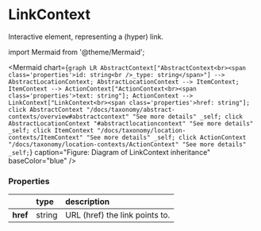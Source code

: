 # LinkContext

Interactive element, representing a (hyper) link.

import Mermaid from '@theme/Mermaid';

<Mermaid chart={`
	graph LR
		AbstractContext["AbstractContext<br><span class='properties'>id: string<br />_type: string</span>"] --> AbstractLocationContext;
    AbstractLocationContext --> ItemContext;
    ItemContext --> ActionContext["ActionContext<br><span class='properties'>text: string"];
    ActionContext --> LinkContext["LinkContext<br><span class='properties'>href: string"];
    click AbstractContext "/docs/taxonomy/abstract-contexts/overview#abstractcontext" "See more details" _self;
    click AbstractLocationContext "#abstractlocationcontext" "See more details" _self;
    click ItemContext "/docs/taxonomy/location-contexts/ItemContext" "See more details" _self;
    click ActionContext "/docs/taxonomy/location-contexts/ActionContext" "See more details" _self;
`} caption="Figure: Diagram of LinkContext inheritance" baseColor="blue" />

### Properties
|               | type        | description
| :--           | :--         | :--           
| **href**      | string      | URL (href) the link points to.
